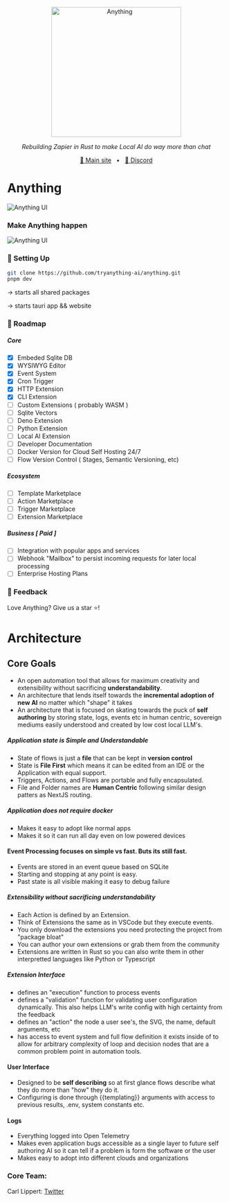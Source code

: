 <p align="center">
  <img src="https://github.com/tryanything-ai/anything/blob/main/apps/web/public/magic_3po.webp" height="300" alt="Anything" />
</p>
<p align="center">
  <em>Rebuilding Zapier in Rust to make Local AI do way more than chat</em>
</p>

<p align="center">
<a href="https://www.tryanything.xyz/">🔗 Main site</a>
<span>&nbsp;&nbsp;•&nbsp;&nbsp;</span>
<a href="https://discord.gg/95pNMNGW7c">💬 Discord</a>
</p>

# Anything


![Anything UI](https://raw.githubusercontent.com/tryanything-ai/anything/main/assets/anything_dnd_sept_11.gif)

### Make Anything happen

![Anything UI](https://raw.githubusercontent.com/tryanything-ai/anything/main/assets/anything_sept_11.gif)


### 🔧 Setting Up
```bash
git clone https://github.com/tryanything-ai/anything.git
pnpm dev
```

-> starts all shared packages

-> starts tauri app && website

### 🤖 Roadmap

##### Core 
- [x] Embeded Sqlite DB
- [x] WYSIWYG Editor
- [x] Event System
- [x] Cron Trigger
- [x] HTTP Extension
- [x] CLI Extension
- [ ] Custom Extensions ( probably WASM )
- [ ] Sqlite Vectors 
- [ ] Deno Extension
- [ ] Python Extension
- [ ] Local AI Extension
- [ ] Developer Documentation
- [ ] Docker Version for Cloud Self Hosting 24/7
- [ ] Flow Version Control ( Stages, Semantic Versioning, etc)

##### Ecosystem 
- [ ] Template Marketplace
- [ ] Action Marketplace
- [ ] Trigger Marketplace
- [ ] Extension Marketplace

##### Business [ Paid ]
- [ ] Integration with popular apps and services
- [ ] Webhook "Mailbox" to persist incoming requests for later local processing
- [ ] Enterprise Hosting Plans

### 💌 Feedback

Love Anything? Give us a star ⭐️!

# Architecture

## Core Goals
- An open automation tool that allows for maximum creativity and extensibility without sacrificing __understandability__. 
- An architecture that lends itself towards the __incremental adoption of new AI__ no matter which "shape" it takes
- An architecture that is focused on skating towards the puck of __self authoring__ by storing state, logs, events etc in human centric, sovereign mediums easily understood and created by low cost local LLM's. 

##### Application state is __Simple and Understandable__
- State of flows is just a __file__ that can be kept in __version control__
- State is __File First__ which means it can be edited from an IDE or the Application with equal support.
- Triggers, Actions, and Flows are portable and fully encapsulated.
- File and Folder names are __Human Centric__ following similar design patters as NextJS routing.

##### Application does not require docker
- Makes it easy to adopt like normal apps
- Makes it so it can run all day even on low powered devices

#### Event Processing focuses on simple vs fast. Buts its still fast. 
- Events are stored in an event queue based on SQLite
- Starting and stopping at any point is easy.
- Past state is all visible making it easy to debug failure

##### Extensibility without sacrificing understandability
- Each Action is defined by an Extension.
- Think of Extensions the same as in VSCode but they execute events.
- You only download the extensions you need protecting the project from "package bloat"
- You can author your own extensions or grab them from the community
- Extensions are written in Rust so you can also write them in other interpretted languages like Python or Typescript

##### Extension Interface
- defines an "execution" function to process events
- defines a "validation" function for validating user configuration dynamically. This also helps LLM's write config with high certainty from the feedback
- defines an "action" the node a user see's, the SVG, the name, default arguments, etc
- has access to event system and full flow definition it exists inside of to allow for arbitrary complexity of loop and decision nodes that are a common problem point in automation tools. 

#### User Interface
- Designed to be __self describing__ so at first glance flows describe what they do more than "how" they do it.
- Configuring is done through {{templating}} arguments with access to previous results, .env, system constants etc.

#### Logs
- Everything logged into Open Telemetry
- Makes even application bugs accessible as a single layer to future self authoring AI so it can tell if a problem is form the software or the user
- Makes easy to adopt into different clouds and organizations


### Core Team:

Carl Lippert: [Twitter](https://twitter.com/carllippert)
